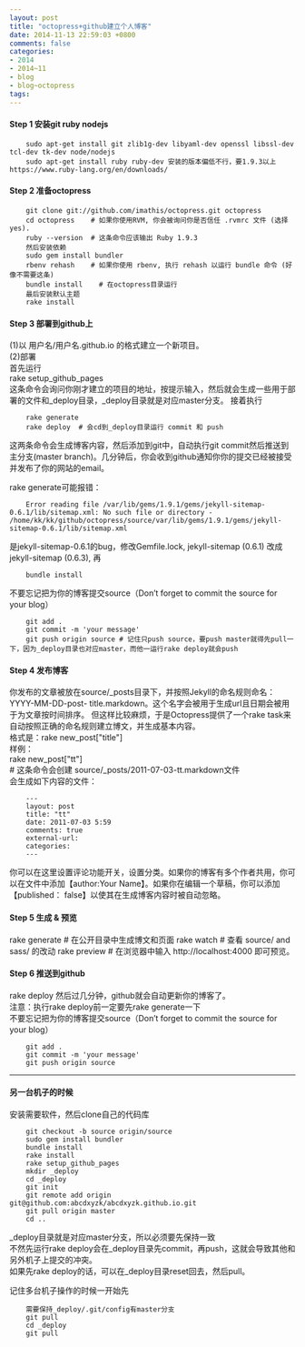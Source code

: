 ```yaml
---
layout: post
title: "octopress+github建立个人博客"
date: 2014-11-13 22:59:03 +0800
comments: false
categories: 
- 2014
- 2014~11
- blog
- blog~octopress
tags:
---
```


#### Step 1 安装git ruby nodejs
```
	sudo apt-get install git zlib1g-dev libyaml-dev openssl libssl-dev tcl-dev tk-dev node/nodejs
	sudo apt-get install ruby ruby-dev 安装的版本偏低不行，要1.9.3以上https://www.ruby-lang.org/en/downloads/
```
#### Step 2 准备octopress
```
	git clone git://github.com/imathis/octopress.git octopress
	cd octopress    # 如果你使用RVM, 你会被询问你是否信任 .rvmrc 文件 (选择 yes).
	ruby --version  # 这条命令应该输出 Ruby 1.9.3
	然后安装依赖
	sudo gem install bundler
	rbenv rehash    # 如果你使用 rbenv, 执行 rehash 以运行 bundle 命令 (好像不需要这条)
	bundle install    # 在octopress目录运行
	最后安装默认主题
	rake install
```

<!--more-->

#### Step 3 部署到github上
(1)以 用户名/用户名.github.io 的格式建立一个新项目。  
(2)部署  
首先运行  
rake setup_github_pages  
这条命令会询问你刚才建立的项目的地址，按提示输入，然后就会生成一些用于部署的文件和_deploy目录，_deploy目录就是对应master分支。 接着执行  
```
	rake generate
	rake deploy  # 会cd到_deploy目录运行 commit 和 push
```
这两条命令会生成博客内容，然后添加到git中，自动执行git commit然后推送到主分支(master branch)。几分钟后，你会收到github通知你你的提交已经被接受并发布了你的网站的email。  

rake generate可能报错：  
```
	Error reading file /var/lib/gems/1.9.1/gems/jekyll-sitemap-0.6.1/lib/sitemap.xml: No such file or directory - /home/kk/kk/github/octopress/source/var/lib/gems/1.9.1/gems/jekyll-sitemap-0.6.1/lib/sitemap.xml
```
是jekyll-sitemap-0.6.1的bug，修改Gemfile.lock, jekyll-sitemap (0.6.1) 改成 jekyll-sitemap (0.6.3), 再  
```
	bundle install
```


不要忘记把为你的博客提交source（Don’t forget to commit the source for your blog）  
```
	git add .
	git commit -m 'your message'
	git push origin source # 记住只push source，要push master就得先pull一下，因为_deploy目录也对应master，而他一运行rake deploy就会push
```
#### Step 4 发布博客
你发布的文章被放在source/_posts目录下，并按照Jekyll的命名规则命名：YYYY-MM-DD-post- title.markdown。这个名字会被用于生成url且日期会被用于为文章按时间排序。 但这样比较麻烦，于是Octopress提供了一个rake task来自动按照正确的命名规则建立博文，并生成基本内容。  
格式是：rake new_post["title"]  
样例：  
    rake new_post["tt"]  
    # 这条命令会创建 source/_posts/2011-07-03-tt.markdown文件  
会生成如下内容的文件：  
```
	---
	layout: post
	title: "tt"
	date: 2011-07-03 5:59
	comments: true
	external-url:
	categories:
	---
```
你可以在这里设置评论功能开关，设置分类。如果你的博客有多个作者共用，你可以在文件中添加【author:Your Name】。如果你在编辑一个草稿，你可以添加【published： false】以使其在生成博客内容时被自动忽略。  

#### Step 5 生成 & 预览
rake generate # 在公开目录中生成博文和页面
rake watch # 查看 source/ and sass/ 的改动
rake preview # 在浏览器中输入 http://localhost:4000 即可预览。

#### Step 6 推送到github
rake deploy
然后过几分钟，github就会自动更新你的博客了。  
注意：执行rake deploy前一定要先rake generate一下  
不要忘记把为你的博客提交source（Don’t forget to commit the source for your blog）  
```
	git add .
	git commit -m 'your message'
	git push origin source 
```
-----------------------------------

#### 另一台机子的时候
安装需要软件，然后clone自己的代码库  

```
	git checkout -b source origin/source
	sudo gem install bundler
	bundle install
	rake install
	rake setup_github_pages
	mkdir _deploy
	cd _deploy
	git init
	git remote add origin git@github.com:abcdxyzk/abcdxyzk.github.io.git
	git pull origin master
	cd ..
```
_deploy目录就是对应master分支，所以必须要先保持一致  
不然先运行rake deploy会在_deploy目录先commit，再push，这就会导致其他和另外机子上提交的冲突。  
如果先rake deploy的话，可以在_deploy目录reset回去，然后pull。  

记住多台机子操作的时候一开始先
```
	需要保持_deploy/.git/config有master分支
	git pull
	cd _deploy
	git pull
```

